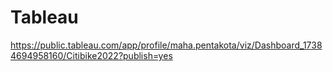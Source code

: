 # Tableau


https://public.tableau.com/app/profile/maha.pentakota/viz/Dashboard_17384694958160/Citibike2022?publish=yes
